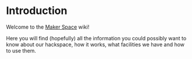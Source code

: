 # Introduction

Welcome to the [Maker Space](https://www.makerspace.org.uk/) wiki!

Here you will find (hopefully) all the information you could possibly want to know about our hackspace, how it works, what facilities we have and how to use them.
